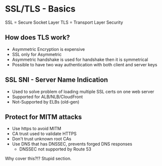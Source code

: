 # SSL/TLS - Basics

SSL = Secure Socket Layer
TLS = Transport Layer Security

## How does TLS work?

* Asymmetric Encryption is expensive
* SSL only for Asymmetric
* Asymmetric handshake is used for handshake then it is symmetrical
* Possible to have two way authentication with both client and server keys

## SSL SNI - Server Name Indication

* Used to solve problem of loading multiple SSL certs on one web server
* Supported for ALB/NLB/CloudFront
* Not-Supported by ELBs (old-gen)

## Protect for MITM attacks

* Use https to avoid MITM
* CA trust used to validate HTTPS
* Don't trust unknown root CAs
* Use DNS that has DNSSEC, prevents forged DNS responses
  * DNSSEC not supported by Route 53

Why cover this?!? Stupid section.
